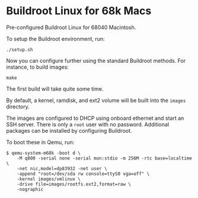 Buildroot Linux for 68k Macs
============================

Pre-configured Buildroot Linux for 68040 Macintosh.

To setup the Buildroot environment, run:

	./setup.sh

Now you can configure further using the standard Buildroot methods. For instance, to build images:

	make

The first build will take quite some time.

By default, a kernel, ramdisk, and ext2 volume will be built into the `images` directory.

The images are configured to DHCP using onboard ethernet and start an SSH server. There is only a `root` user with no password. Additional packages can be installed by configuring Buildroot.

To boot these in Qemu, run:

	$ qemu-system-m68k -boot d \
	    -M q800 -serial none -serial mon:stdio -m 256M -rtc base=localtime \
	    -net nic,model=dp83932 -net user \
	    -append "root=/dev/sda rw console=ttyS0 vga=off" \
	    -kernel images/vmlinux \
	    -drive file=images/rootfs.ext2,format=raw \
	    -nographic
